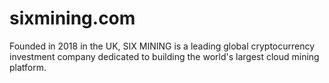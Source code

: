 # sixmining.com
Founded in 2018 in the UK, SIX MINING is a leading global cryptocurrency investment company dedicated to building the world's largest cloud mining platform.
